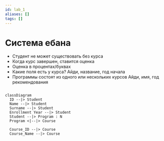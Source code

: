 ```yaml
---
id: lab_1
aliases: []
tags: []
---
```


# Система ебана

- Студент не может существовать без курса
- Когда курс завершен, ставится оценка
- Оценка в процентах/буквах
- Какие поля есть у курса?
  Айди, название, год начала
- Программы состоят из одного или нескольких курсов
  Айди, имя, год рекомендования

```mermaid

classDiagram
  ID --|> Student
  Name --|> Student
  Surname --|> Student
  Enrollment Year --|> Student
  Student --|> Program : N
  Program <|--|> Course

  Course_ID --|> Course
  Course_Name --|> Course

```
